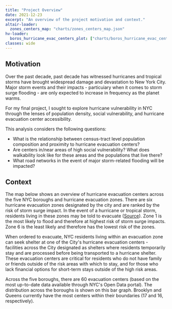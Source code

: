 ```yaml
---
title: "Project Overview"
date: 2021-12-23
excerpt: "An overview of the project motivation and context."
altair-loader:
  zones_centers_map: "charts/zones_centers_map.json"
hv-loader:
  boros_hurricane_evac_centers_plot: ["charts/boros_hurricane_evac_centers_plot.html", "800", "800"] # second argument is the height
classes: wide
---
```

## Motivation
Over the past decade,  past decade has witnessed hurricanes and tropical storms have brought widespread damage and devastation to New York City. Major storm events and their impacts - particuiary when it comes to storm surge flooding - are only expected to increase in frequency as the planet warms. 

For my final project, I sought to explore hurricane vulnerability in NYC through the lenses of population density, social vulnerability, and hurricane evacuation center accessibility.

This analysis considers the following questions:
* What is the relationship between census-tract level population composition and proximity to hurricane
evacuation centers?
* Are centers in/near areas of high social vulnerability? What does walkability look like for these areas and the populations that live there?
* What road networks in the event of major storm-related flooding will be impacted?

## Context
The map below shows an overview of hurricane evacuation centers across the five NYC boroughs and hurricane evacuation zones. There are six hurricane evacuation zones designated by the city and are ranked by the risk of storm surge impact. In the event of a hurricane or tropical storm, residents living in these zones may be told to evacuate ([Source](https://www1.nyc.gov/assets/em/html/know-your-zone/knowyourzone.html)). Zone 1 is the most likely to flood and therefore at highest risk of storm surge impacts. Zone 6 is the least likely and therefore has the lowest risk of the zones.
<div id="zones_centers_map"></div>

When ordered to evacuate, NYC residents living within an evacuation zone can seek shelter at one of the City's hurricane evacuation centers - facilities across the City designated as shelters where residents temporarily stay and are processed before being transported to a hurricane shelter. These evacuation centers are critical for residents who do not have family or friends outside of the risk areas with which to stay, and for those who lack financial options for short-term stays outside of the high risk areas. 

Across the five boroughs, there are 60 evacuation centers (based on the most up-to-date data available through NYC's Open Data portal). The distribution across the boroughs is shown on this bar graph. Brooklyn and Queens currently have the most centers within their boundaries (17 and 16, respectively).
<div id="boros_hurricane_evac_centers_plot"></div>